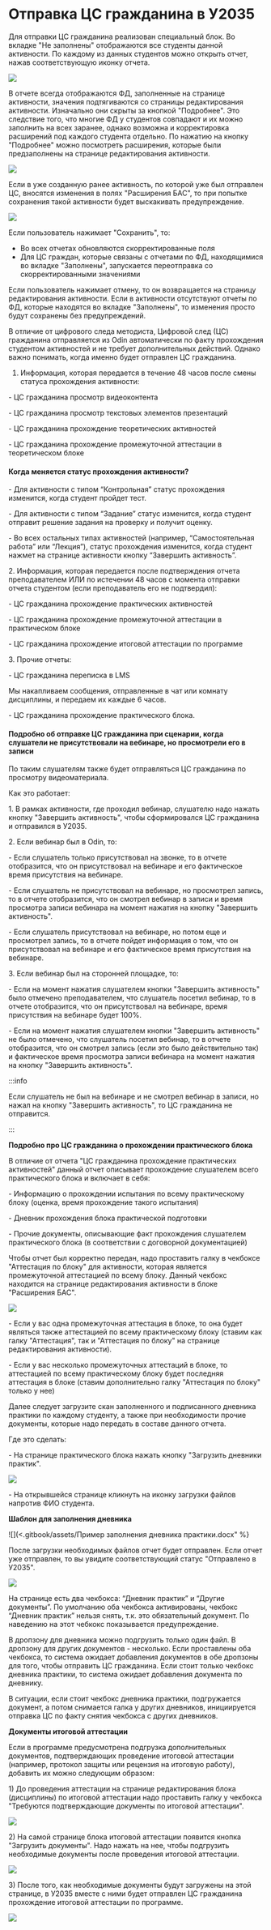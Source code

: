 # Отправка ЦС гражданина в У2035

Для отправки ЦС гражданина реализован специальный блок. Во вкладке "Не заполнены" отображаются все студенты данной активности. По каждому из данных студентов можно открыть отчет, нажав соответствующую иконку отчета.

![](<.gitbook/assets/image (89).png>)

В отчете всегда отображаются ФД, заполненные на странице активности, значения подтягиваются со страницы редактирования активности. Изначально они скрыты за кнопкой "Подробнее". Это следствие того, что многие ФД у студентов совпадают и их можно заполнить на всех заранее, однако возможна и корректировка расширений под каждого студента отдельно. По нажатию на кнопку "Подробнее" можно посмотреть расширения, которые были предзаполнены на странице редактирования активности.

![](<.gitbook/assets/image (90).png>)

Если в уже созданную ранее активность, по которой уже был отправлен ЦС, вносятся изменения в полях "Расширения БАС", то при попытке сохранения такой активности будет выскакивать предупреждение.

![](<.gitbook/assets/image (88).png>)

Если пользователь нажимает "Сохранить", то:

* Во всех отчетах обновляются скорректированные поля
* Для ЦС граждан, которые связаны с отчетами по ФД, находящимися во вкладке "Заполнены", запускается переотправка со скорректированными значениями

Если пользователь нажимает отмену, то он возвращается на страницу редактирования активности. Если в активности отсутствуют отчеты по ФД, которые находятся во вкладке "Заполнены", то изменения просто будут сохранены без предупреждений.

В отличие от цифрового следа методиста, Цифровой след (ЦС) гражданина отправляется из Odin автоматически по факту прохождения студентом активностей и не требует дополнительных действий. Однако важно понимать, когда именно будет отправлен ЦС гражданина.

1. Информация, которая передается в течение 48 часов после смены статуса прохождения активности:

\- ЦС гражданина просмотр видеоконтента

\- ЦС гражданина просмотр текстовых элементов презентаций

\- ЦС гражданина прохождение теоретических активностей

\- ЦС гражданина прохождение промежуточной аттестации в теоретическом блоке

#### Когда меняется статус прохождения активности?

\- Для активности с типом “Контрольная” статус прохождения изменится, когда студент пройдет тест.

\- Для активности с типом “Задание” статус изменится, когда студент отправит решение задания на проверку и получит оценку.

\- Во всех остальных типах активностей (например, “Самостоятельная работа” или “Лекция”), статус прохождения изменится, когда студент нажмет на странице активности кнопку “Завершить активность”.

2\. Информация, которая передается после подтверждения отчета преподавателем ИЛИ по истечении 48 часов с момента отправки отчета студентом (если преподаватель его не подтвердил):

\- ЦС гражданина прохождение практических активностей

\- ЦС гражданина прохождение промежуточной аттестации в практическом блоке

\- ЦС гражданина прохождение итоговой аттестации по программе

3\. Прочие отчеты:

\- ЦС гражданина переписка в LMS

Мы накапливаем сообщения, отправленные в чат или комнату дисциплины, и передаем их каждые 6 часов.

\- ЦС гражданина прохождение практического блока.

#### Подробно об отправке ЦС гражданина при сценарии, когда слушатели не присутствовали на вебинаре, но просмотрели его в записи

По таким слушателям также будет отправляться ЦС гражданина по просмотру видеоматериала.

Как это работает:

1\. В рамках активности, где проходил вебинар, слушателю надо нажать кнопку "Завершить активность", чтобы сформировался ЦС гражданина и отправился в У2035.

2\. Если вебинар был в Odin, то:

\- Если слушатель только присутствовал на звонке, то в отчете отобразится, что он присутствовал на вебинаре и его фактическое время присутствия на вебинаре.

\- Если слушатель не присутствовал на вебинаре, но просмотрел запись, то в отчете отобразится, что он смотрел вебинар в записи и время просмотра записи вебинара на момент нажатия на кнопку "Завершить активность".

\- Если слушатель присутствовал на вебинаре, но потом еще и просмотрел запись, то в отчете пойдет информация о том, что он присутствовал на вебинаре и его фактическое время присутствия на вебинаре.

3\. Если вебинар был на сторонней площадке, то:

\- Если на момент нажатия слушателем кнопки "Завершить активность" было отмечено преподавателем, что слушатель посетил вебинар, то в отчете отобразится, что он присутствовал на вебинаре, время присутствия на вебинаре будет 100%.

\- Если на момент нажатия слушателем кнопки "Завершить активность" не было отмечено, что слушатель посетил вебинар, то в отчете отобразится, что он смотрел запись (если это было действительно так) и фактическое время просмотра записи вебинара на момент нажатия на кнопку "Завершить активность".

:::info

Если слушатель не был на вебинаре и не смотрел вебинар в записи, но нажал на кнопку "Завершить активность", то ЦС гражданина не отправится.

:::

**Подробно про ЦС гражданина о прохождении практического блока**

В отличие от отчета "ЦС гражданина прохождение практических активностей" данный отчет описывает прохождение слушателем всего практического блока и включает в себя:

\- Информацию о прохождении испытания по всему практическому блоку (оценка, время прохождение такого испытания)

\- Дневник прохождения блока практической подготовки

\- Прочие документы, описывающие факт прохождения слушателем практического блока (в соответствии с договорной документацией)

Чтобы отчет был корректно передан, надо проставить галку в чекбоксе "Аттестация по блоку" для активности, которая является промежуточной аттестацией по всему блоку. Данный чекбокс находится на странице редактирования активности в блоке "Расширения БАС".

![](<.gitbook/assets/image (21).png>)

\- Если у вас одна промежуточная аттестация в блоке, то она будет являться также аттестацией по всему практическому блоку (ставим как галку "Аттестация", так и "Аттестация по блоку" на странице редактирования активности).

\- Если у вас несколько промежуточных аттестаций в блоке, то аттестацией по всему практическому блоку будет последняя аттестация в блоке (ставим дополнительно галку "Аттестация по блоку" только у нее)

Далее следует загрузите скан заполненного и подписанного дневника практики по каждому студенту, а также при необходимости прочие документы, которые надо передать в составе данного отчета.

Где это сделать:

\- На странице практического блока нажать кнопку "Загрузить дневники практик".

![](<.gitbook/assets/image (22).png>)

\- На открывшейся странице кликнуть на иконку загрузки файлов напротив ФИО студента.

**Шаблон для заполнения дневника**

![](<.gitbook/assets/Пример заполнения дневника практики.docx" %}

После загрузки необходимых файлов отчет будет отправлен. Если отчет уже отправлен, то вы увидите соответствующий статус "Отправлено в У2035".

![](<.gitbook/assets/image (3).png>)

На странице есть два чекбокса: “Дневник практик” и “Другие документы”. По умолчанию оба чекбокса активированы, чекбокс “Дневник практик” нельзя снять, т.к. это обязательный документ. По наведению на этот чебкокс показывается предупреждение.

В дропзону для дневника можно подгрузить только один файл. В дропзону для других документов - несколько. Если проставлены оба чекбокса, то система ожидает добавления документов в обе дропзоны для того, чтобы отправить ЦС гражданина. Если стоит только чекбокс дневника практики, то система ожидает добавления документа по дневнику.

В ситуации, если стоит чекбокс дневника практики, подгружается документ, а потом снимается галка у других дневников, инициируется отправка ЦС по факту снятия чекбокса с других дневников.

**Документы итоговой аттестации**

Если в программе предусмотрена подгрузка дополнительных документов, подтверждающих проведение итоговой аттестации (например, протокол защиты или рецензия на итоговую работу), добавить их можно следующим образом:

1\) До проведения аттестации на странице редактирования блока (дисциплины) по итоговой аттестации надо проставить галку у чекбокса "Требуются подтверждающие документы по итоговой аттестации".

![](<.gitbook/assets/image (24).png>)

2\) На самой странице блока итоговой аттестации появится кнопка "Загрузить документы". Надо нажать на нее, чтобы подгрузить необходимые документы после проведения итоговой аттестации.

![](<.gitbook/assets/image (25).png>)

3\) После того, как необходимые документы будут загружены на этой странице, в У2035 вместе с ними будет отправлен ЦС гражданина прохождение итоговой аттестации по программе.

![](<.gitbook/assets/image (56).png>)
